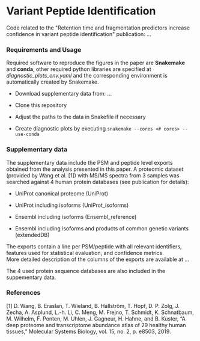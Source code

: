 # Variant Peptide Identification
Code related to the "Retention time and fragmentation predictors increase confidence in variant peptide identification" publication: ...

### Requirements and Usage
Required software to reproduce the figures in the paper are **Snakemake** and **conda**, other required python libraries are specified at *diagnostic_plots_env.yaml* and the corresponding environment is automatically created by Snakemake.

* Download supplementary data from: ...
- Clone this repository
+ Adjust the paths to the data in Snakefile if necessary
- Create diagnostic plots by executing `snakemake --cores <# cores> --use-conda`

### Supplementary data
The supplementary data include the PSM and peptide level exports obtained from the analysis presented in this paper.
A proteomic dataset (provided by Wang et al. [1]) with MS/MS spectra from 3 samples was searched against 4 human protein databases (see publication for details):
* UniProt canonical proteome (UniProt)
- UniProt including isoforms (UniProt_isoforms)
+ Ensembl including isoforms (Ensembl_reference)
- Ensembl including isoforms and products of common genetic variants (extendedDB)

The exports contain a line per PSM/peptide with all relevant identifiers, features used for statistical evaluation, and confidence metrics.  
More detailed description of the columns of the exports are available at ...

The 4 used protein sequence databases are also included in the suppementary data.

### References
[1] D. Wang, B. Eraslan, T. Wieland, B. Hallström, T. Hopf, D. P. Zolg, J. Zecha, A. Asplund, L.-h. Li, C. Meng, M. Frejno, T. Schmidt, K. Schnatbaum, M. Wilhelm, F. Ponten, M. Uhlen, J. Gagneur, H. Hahne, and B. Kuster, “A deep proteome and transcriptome abundance atlas of 29 healthy human tissues,” Molecular Systems Biology, vol. 15, no. 2, p. e8503, 2019.

